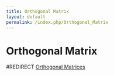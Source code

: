 ```yaml
---
title: Orthogonal Matrix
layout: default
permalink: /index.php/Orthogonal_Matrix
---
```


# Orthogonal Matrix

#REDIRECT [Orthogonal Matrices](Orthogonal_Matrices)